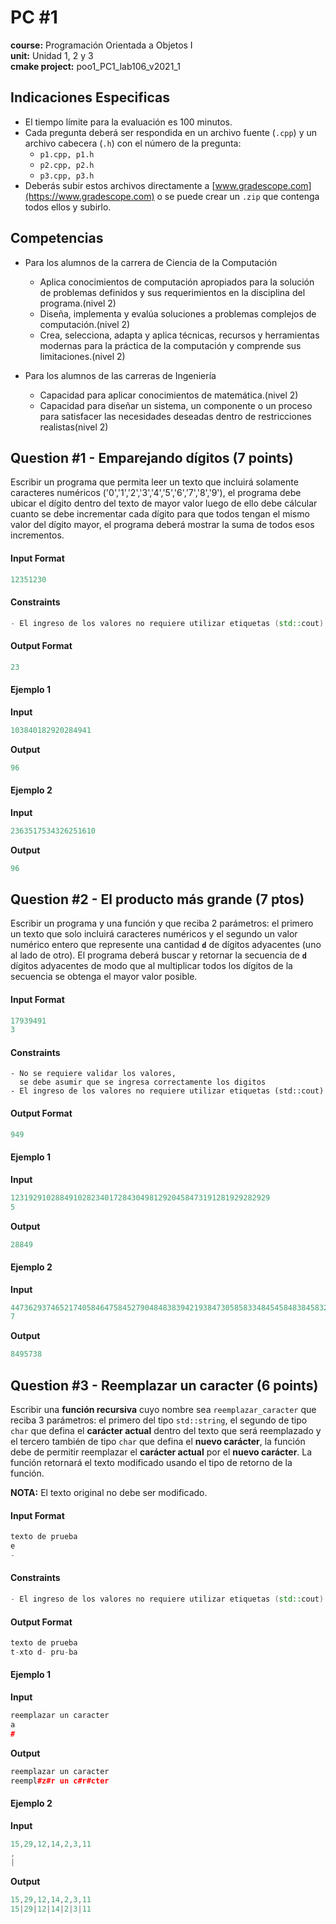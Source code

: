 # PC #1
**course:** Programación Orientada a Objetos I  
**unit:** Unidad 1, 2 y 3  
**cmake project:** poo1_PC1_lab106_v2021_1
## Indicaciones Especificas
- El tiempo límite para la evaluación es 100 minutos.
- Cada pregunta deberá ser respondida en un archivo fuente (`.cpp`) y un archivo cabecera (`.h`) con el número de la pregunta:
  - `p1.cpp, p1.h`
  - `p2.cpp, p2.h`
  - `p3.cpp, p3.h`
- Deberás subir estos archivos directamente a [www.gradescope.com](https://www.gradescope.com) o se puede crear un `.zip` que contenga todos ellos y subirlo.

## Competencias
- Para los alumnos de la carrera de Ciencia de la Computación 
  - Aplica conocimientos de computación  apropiados para la solución de  problemas definidos y sus requerimientos en la disciplina del programa.(nivel 2)
  - Diseña, implementa y evalúa soluciones a problemas complejos de computación.(nivel 2)
  - Crea, selecciona, adapta y aplica técnicas, recursos y herramientas modernas para la práctica de la computación y comprende sus limitaciones.(nivel 2)

- Para los alumnos de las carreras de Ingeniería
  - Capacidad para aplicar conocimientos de matemática.(nivel 2)
  - Capacidad para diseñar un sistema, un componente o un proceso para satisfacer las necesidades deseadas dentro de restricciones realistas(nivel 2)

## Question #1 - Emparejando dígitos (7 points)

Escribir un programa que permita leer un texto que incluirá solamente caracteres numéricos ('0','1','2','3','4','5','6','7','8','9'), el programa debe ubicar el dígito dentro del texto de mayor valor luego de ello debe cálcular cuanto se debe incrementar cada dígito para que todos tengan el mismo valor del dígito mayor, el programa deberá mostrar la suma de todos esos incrementos.

#### Input Format

```cpp
12351230
```

#### Constraints

```cpp
- El ingreso de los valores no requiere utilizar etiquetas (std::cout)
```

#### Output Format

```cpp
23
```
#### Ejemplo 1
**Input**
```cpp
103840182920284941
```
**Output**
```cpp
96
```

#### Ejemplo 2
**Input**
```cpp
2363517534326251610
```
**Output**
```cpp
96
```

## Question #2 - El producto más grande (7 ptos)

Escribir un programa y una función y que reciba 2 parámetros: el primero un texto que solo incluirá caracteres numéricos y el segundo un valor numérico entero que represente una cantidad **`d`** de dígitos adyacentes (uno al lado de otro). El programa deberá buscar y retornar la secuencia de **`d`** dígitos adyacentes de modo que al multiplicar todos los dígitos de la secuencia se obtenga el mayor valor posible.

#### Input Format

```cpp
17939491
3
```

#### Constraints

```
- No se requiere validar los valores, 
  se debe asumir que se ingresa correctamente los digitos
- El ingreso de los valores no requiere utilizar etiquetas (std::cout)
```

#### Output Format

```cpp
949
```

#### Ejemplo 1
**Input**
```cpp
1231929102884910282340172843049812920458473191281929282929
5
```
**Output**
```cpp
28849
```

#### Ejemplo 2
**Input**
```cpp
4473629374652174058464758452790484838394219384730585833484545848384583211838173849573848
7
```
**Output**
```cpp
8495738
```

## Question #3 - Reemplazar un caracter (6 points)

Escribir una **función recursiva** cuyo nombre sea `reemplazar_caracter` que reciba 3 parámetros: el primero del tipo `std::string`, el segundo de tipo `char` que defina el **carácter actual** dentro del texto que será reemplazado y el tercero también de tipo `char` que defina el **nuevo carácter**, la función debe de permitir reemplazar el **carácter actual** por el **nuevo carácter**. La función retornará el texto modificado usando el tipo de retorno de la función. 

**NOTA:** El texto original no debe ser modificado.

#### Input Format

```cpp
texto de prueba 
e
-
```

#### Constraints

```cpp
- El ingreso de los valores no requiere utilizar etiquetas (std::cout)
```

#### Output Format

```cpp
texto de prueba 
t-xto d- pru-ba
```
#### Ejemplo 1
**Input**
```cpp
reemplazar un caracter
a
#
```
**Output**
```cpp
reemplazar un caracter
reempl#z#r un c#r#cter
```

#### Ejemplo 2
**Input**
```cpp
15,29,12,14,2,3,11
,
|
```
**Output**
```cpp
15,29,12,14,2,3,11
15|29|12|14|2|3|11
```
